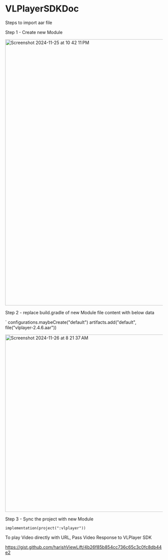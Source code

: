 # VLPlayerSDKDoc

Steps to import aar file 

Step 1 - Create new Module

<img width="851" alt="Screenshot 2024-11-25 at 10 42 11 PM" src="https://github.com/user-attachments/assets/0e50a7a0-36b1-4e94-a176-216eadc1f866">

Step 2 - replace build.gradle of new Module file content with below data

`
configurations.maybeCreate("default")
artifacts.add("default", file("vlplayer-2.4.6.aar"))

<img width="567" alt="Screenshot 2024-11-26 at 8 21 37 AM" src="https://github.com/user-attachments/assets/a216b37d-42bf-4487-b745-801c9316b585">

Step 3 - Sync the project with new Module 

`
implementation(project(":vlplayer"))
`

To play Video directly with URL, Pass Video Response to VLPlayer SDK

https://gist.github.com/harishViewLift/4b26f85b854cc736c65c3c0fc8db44e2


